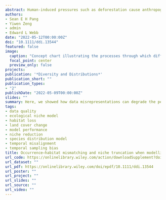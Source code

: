 ```yaml
---
abstract: Human-induced pressures such as deforestation cause anthropogenic range contractions (ARCs). Such contractions present dynamic distributions that may engender data misrepresentations within species distribution models. The temporal bias of occurrence data—where occurrences represent distributions before (past bias) or after (recent bias) ARCs—underpins these data misrepresentations. Occurrence–habitat mismatching results when occurrences sampled before contractions are modelled with contemporary anthropogenic variables; niche truncation results when occurrences sampled after contractions are modelled without anthropogenic variables. Our understanding of their independent and interactive effects on model performance remains incomplete but is vital for developing good modelling protocols. Through a virtual ecologist approach, we demonstrate how these data misrepresentations manifest and investigate their effects on model performance.
authors:
- Sean E H Pang
- Yiwen Zeng
- admin
- Edward L Webb
date: "2022-05-12T00:00:00Z"
doi: "10.1111/ddi.13544"
featured: false
image:
  caption: "Concept chart illustrating the processes through which differential sampling across time, relative to when anthropogenic range contraction had occurred, can lead to occurrence–habitat mismatching or niche truncation within an occurrence dataset."
  focal_point: center
  preview_only: false
projects:
publication: '*Diversity and Distributions*'
publication_short: ""
publication_types:
- "2"
publishDate: "2022-05-09T00:00:00Z"
slides: ""
summary: Here, we showed how data misrepresentations can degrade the performance of species distribution models, undermining their use for empirial research and conservation science.
tags:
- data quality
- ecological niche model
- habitat loss
- land cover change
- model performance
- niche reduction
- species distribution model
- temporal misalignment
- temporal sampling bias
title: Occurrence–habitat mismatching and niche truncation when modelling distributions affected by anthropogenic range contractions
url_code: https://onlinelibrary.wiley.com/action/downloadSupplement?doi=10.1111%2Fddi.13544&file=ddi13544-sup-0001-Supinfo.docx
url_dataset: ""
url_pdf: https://onlinelibrary.wiley.com/doi/epdf/10.1111/ddi.13544
url_poster: ""
url_project: ""
url_slides: ""
url_source: ""
url_video: ""
---
```

<div data-badge-details="right" data-badge-type="medium-donut" data-doi="10.1111/ddi.13544" data-hide-no-mentions="true" class="altmetric-embed"></div>

<span class="__dimensions_badge_embed__" data-doi="10.1111/ddi.13544" data-legend="always"></span><script async src="https://badge.dimensions.ai/badge.js" charset="utf-8"></script>
